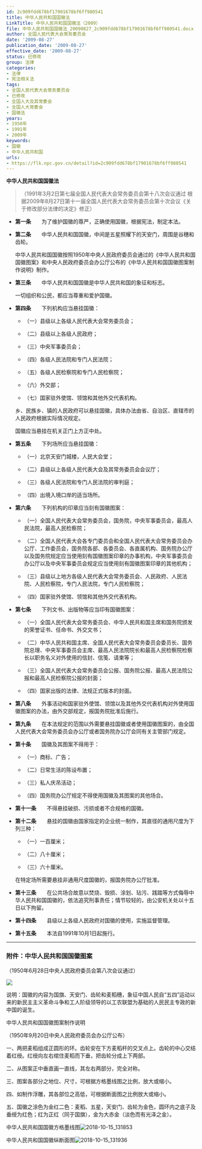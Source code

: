 ```yaml
---
id: 2c909fdd678bf17901678bf6ff980541
title: 中华人民共和国国徽法
LinkTitle: 中华人民共和国国徽法（2009）
file: 中华人民共和国国徽法_20090827_2c909fdd678bf17901678bf6ff980541.docx
author: 全国人民代表大会常务委员会
date: '2009-08-27'
publication_date: '2009-08-27'
effective_date: '2009-08-27'
status: 已修改
group: 法律
categories:
- 法律
- 宪法相关法
tags:
- 全国人民代表大会常务委员会
- 已修改
- 全国人大及其常委会
- 全国人大常委会
- 国徽法
years:
- 1950年
- 1991年
- 2009年
keywords:
- 国徽
- 中华人民共和国
urls:
- https://flk.npc.gov.cn/detail?id=2c909fdd678bf17901678bf6ff980541
---
```


**中华人民共和国国徽法**

> （1991年3月2日第七届全国人民代表大会常务委员会第十八次会议通过 根据2009年8月27日第十一届全国人民代表大会常务委员会第十次会议《关于修改部分法律的决定》修正）

- **第一条**　　为了维护国徽的尊严，正确使用国徽，根据宪法，制定本法。

- **第二条**　　中华人民共和国国徽，中间是五星照耀下的天安门，周围是谷穗和齿轮。

  中华人民共和国国徽按照1950年中央人民政府委员会通过的《中华人民共和国国徽图案》和中央人民政府委员会办公厅公布的《中华人民共和国国徽图案制作说明》制作。

- **第三条**　　中华人民共和国国徽是中华人民共和国的象征和标志。

  一切组织和公民，都应当尊重和爱护国徽。

- **第四条**　　下列机构应当悬挂国徽：

  - （一）县级以上各级人民代表大会常务委员会；

  - （二）县级以上各级人民政府；

  - （三）中央军事委员会；

  - （四）各级人民法院和专门人民法院；

  - （五）各级人民检察院和专门人民检察院；

  - （六）外交部；

  - （七）国家驻外使馆、领馆和其他外交代表机构。

  乡、民族乡、镇的人民政府可以悬挂国徽，具体办法由省、自治区、直辖市的人民政府根据实际情况规定。

  国徽应当悬挂在机关正门上方正中处。

- **第五条**　　下列场所应当悬挂国徽：

  - （一）北京天安门城楼，人民大会堂；

  - （二）县级以上各级人民代表大会及其常务委员会会议厅；

  - （三）各级人民法院和专门人民法院的审判庭；

  - （四）出境入境口岸的适当场所。

- **第六条**　　下列机构的印章应当刻有国徽图案：

  - （一）全国人民代表大会常务委员会，国务院，中央军事委员会，最高人民法院，最高人民检察院；

  - （二）全国人民代表大会各专门委员会和全国人民代表大会常务委员会办公厅、工作委员会，国务院各部、各委员会、各直属机构、国务院办公厅以及国务院规定应当使用刻有国徽图案印章的办事机构，中央军事委员会办公厅以及中央军事委员会规定应当使用刻有国徽图案印章的其他机构；

  - （三）县级以上地方各级人民代表大会常务委员会、人民政府、人民法院、人民检察院，专门人民法院，专门人民检察院；

  - （四）国家驻外使馆、领馆和其他外交代表机构。

- **第七条**　　下列文书、出版物等应当印有国徽图案：

  - （一）全国人民代表大会常务委员会、中华人民共和国主席和国务院颁发的荣誉证书、任命书、外交文书；

  - （二）中华人民共和国主席、全国人民代表大会常务委员会委员长、国务院总理、中央军事委员会主席、最高人民法院院长和最高人民检察院检察长以职务名义对外使用的信封、信笺、请柬等；

  - （三）全国人民代表大会常务委员会公报、国务院公报、最高人民法院公报和最高人民检察院公报的封面；

  - （四）国家出版的法律、法规正式版本的封面。

- **第八条**　　外事活动和国家驻外使馆、领馆以及其他外交代表机构对外使用国徽图案的办法，由外交部规定，报国务院批准后施行。

- **第九条**　　在本法规定的范围以外需要悬挂国徽或者使用国徽图案的，由全国人民代表大会常务委员会办公厅或者国务院办公厅会同有关主管部门规定。

- **第十条**　　国徽及其图案不得用于：

  - （一）商标、广告；

  - （二）日常生活的陈设布置；

  - （三）私人庆吊活动；

  - （四）国务院办公厅规定不得使用国徽及其图案的其他场合。

- **第十一条**　　不得悬挂破损、污损或者不合规格的国徽。

- **第十二条**　　悬挂的国徽由国家指定的企业统一制作，其直径的通用尺度为下列三种：

  - （一）一百厘米；

  - （二）八十厘米；

  - （三）六十厘米。

  在特定场所需要悬挂非通用尺度国徽的，报国务院办公厅批准。

- **第十三条**　　在公共场合故意以焚烧、毁损、涂划、玷污、践踏等方式侮辱中华人民共和国国徽的，依法追究刑事责任；情节较轻的，由公安机关处以十五日以下拘留。

- **第十四条**　　县级以上各级人民政府对国徽的使用，实施监督管理。

- **第十五条**　　本法自1991年10月1日起施行。

---

### 附件：中华人民共和国国徽图案

  （1950年6月28日中央人民政府委员会第八次会议通过）

  ![](../images/2c909fdd678bf17901678bf6ff980541/image_01.png)

  说明：国徽的内容为国旗、天安门、齿轮和麦稻穗，象征中国人民自“五四”运动以来的新民主主义革命斗争和工人阶级领导的以工农联盟为基础的人民民主专政的新中国的诞生。

  中华人民共和国国徽图案制作说明

  （1950年9月20日中央人民政府委员会办公厅公布）

  一、两把麦稻组成正圆形的环。齿轮安在下方麦稻杆的交叉点上。齿轮的中心交结着红绶。红绶向左右绾住麦稻而下垂，把齿轮分成上下两部。

  二、从图案正中垂直画一直线，其左右两部分，完全对称。

  三、图案各部分之地位、尺寸，可根据方格墨线图之比例，放大或缩小。

  四、如制作浮雕，其各部位之高低，可根据断面图之比例放大或缩小。

  五、国徽之涂色为金红二色：麦稻、五星，天安门、齿轮为金色，圆环内之底子及垂绶为红色；红为正红（同于国旗），金为大赤金（淡色而有光泽之金）。

  中华人民共和国国徽方格墨线图![2018-10-15_131853](../images/2c909fdd678bf17901678bf6ff980541/image_02.jpg)

  中华人民共和国国徽纵断面图![2018-10-15_131936](../images/2c909fdd678bf17901678bf6ff980541/image_03.jpg)
